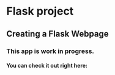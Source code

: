 # Flask project

## Creating a Flask Webpage

### This app is work in progress.

#### You can check it out right here:





